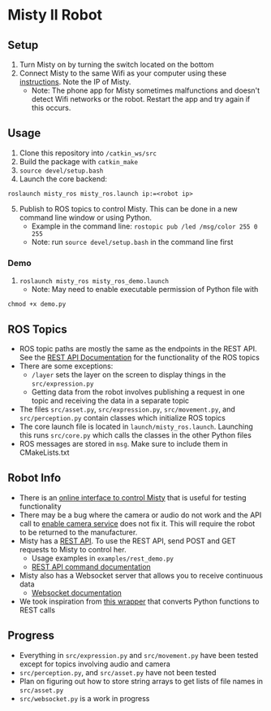 # Misty II Robot

## Setup

1. Turn Misty on by turning the switch located on the bottom
2. Connect Misty to the same Wifi as your computer using these [instructions](https://docs.mistyrobotics.com/tools-&-apps/mobile/misty-app/). Note the IP of Misty.
   * Note: The phone app for Misty sometimes malfunctions and doesn't detect Wifi networks or the robot. Restart the app and try again if this occurs.

## Usage

1. Clone this repository into `/catkin_ws/src`
2. Build the package with `catkin_make`
3. ```source devel/setup.bash```
4. Launch the core backend:

```
roslaunch misty_ros misty_ros.launch ip:=<robot ip>
```

5. Publish to ROS topics to control Misty. This can be done in a new command line window or using Python.
   * Example in the command line: `rostopic pub /led /msg/color 255 0 255`
   * Note: run ```source devel/setup.bash``` in the command line first

### Demo

1. ```roslaunch misty_ros misty_ros_demo.launch```
   * Note: May need to enable executable permission of Python file with
```
chmod +x demo.py
```

## ROS Topics

* ROS topic paths are mostly the same as the endpoints in the REST API. See the [REST API Documentation](https://docs.mistyrobotics.com/misty-ii/rest-api/api-reference/) for the functionality of the ROS topics
* There are some exceptions:
   * `/layer` sets the layer on the screen to display things in the `src/expression.py`
   * Getting data from the robot involves publishing a request in one topic and receiving the data in a separate topic
* The files `src/asset.py`, `src/expression.py`, `src/movement.py`, and `src/perception.py` contain classes which initialize ROS topics
* The core launch file is located in `launch/misty_ros.launch`. Launching this runs `src/core.py` which calls the classes in the other Python files
* ROS messages are stored in `msg`. Make sure to include them in CMakeLists.txt

## Robot Info

* There is an [online interface to control Misty](https://docs.mistyrobotics.com/misty-ii/get-started/meet-misty/) that is useful for testing functionality
* There may be a bug where the camera or audio do not work and the API call to [enable camera service](https://docs.mistyrobotics.com/misty-ii/robot/misty-ii/#using-misty-39-s-rgb-camera) does not fix it. This will require the robot to be returned to the manufacturer.
* Misty has a [REST API](https://docs.mistyrobotics.com/misty-ii/rest-api/overview/). To use the REST API, send POST and GET requests to Misty to control her.
   * Usage examples in `examples/rest_demo.py`
   * [REST API command documentation](https://docs.mistyrobotics.com/misty-ii/rest-api/api-reference)
* Misty also has a Websocket server that allows you to receive continuous data
   * [Websocket documentation](https://docs.mistyrobotics.com/misty-ii/rest-api/overview/#getting-live-data-from-misty)
* We took inspiration from [this wrapper](https://github.com/MistyCommunity/Wrapper-Python) that converts Python functions to REST calls

## Progress

* Everything in `src/expression.py` and `src/movement.py` have been tested except for topics involving audio and camera
* `src/perception.py`, and `src/asset.py` have not been tested
* Plan on figuring out how to store string arrays to get lists of file names in `src/asset.py`
* `src/websocket.py` is a work in progress
